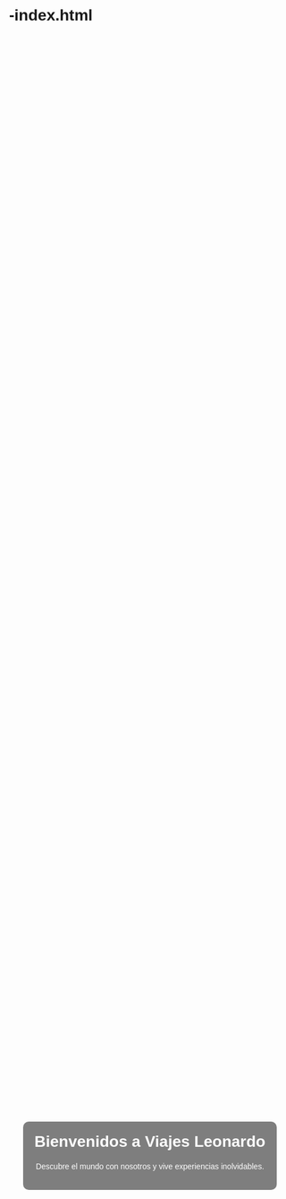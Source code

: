 # -index.html
<!DOCTYPE html>
<html lang="es">
<head>
    <meta charset="UTF-8">
    <meta name="viewport" content="width=device-width, initial-scale=1.0">
    <title>Página con Imágenes de Fondo y Texto</title>
    <style>
        body, html {
            height: 100%;
            margin: 0;
            font-family: Arial, sans-serif;
        }
        .section {
            position: relative;
            width: 100%;
            height: 100vh;
            background-position: center;
            background-repeat: no-repeat;
            background-size: cover;
            display: flex;
            justify-content: center;
            align-items: center;
            color: white;
            text-align: center;
            padding: 20px;
            box-sizing: border-box;
        }
        .content {
            background-color: rgba(0, 0, 0, 0.5); /* Fondo semitransparente para mayor legibilidad */
            padding: 20px;
            border-radius: 10px;
        }
        h1 {
            margin: 0 0 20px;
        }
        h2 {
            margin: 0 0 10px;
        }
        a {
            color: white;
            text-decoration: underline;
        }
    </style>
</head>
<body>
    <div class="section" style="background-image: url('https://i.ibb.co/XSpLDCV/Imagen-de-Whats-App-2024-06-11-a-las-16-29-09-9cfa6e12.jpg');">
        <div class="content">
            <h1>Bienvenidos a Viajes Leonardo</h1>
            <p>Descubre el mundo con nosotros y vive experiencias inolvidables.</p>
        </div>
    </div>
    
    <div class="section" style="background-image: url('https://i.ibb.co/P9RfmSz/Imagen-de-Whats-App-2024-06-11-a-las-16-29-09-01232991.jpg');">
        <div class="content">
            <h2>Paquetes de Cancún</h2>
            <a href="https://ibb.co/D8NSVqg" target="_blank">Ver más</a>
        </div>
    </div>
    
    <div class="section" style="background-image: url('https://i.ibb.co/P9RfmSz/Imagen-de-Whats-App-2024-06-11-a-las-16-29-09-01232991.jpg');">
        <div class="content">
            <h2>Paquetes en Los Cabos</h2>
            <a href="https://ibb.co/D8NSVqg" target="_blank">Ver más</a>
        </div>
    </div>
    
    <div class="section" style="background-image: url('https://i.ibb.co/P9RfmSz/Imagen-de-Whats-App-2024-06-11-a-las-16-29-09-01232991.jpg');">
        <div class="content">
            <h2>Paquetes de Nayarit</h2>
            <a href="https://ibb.co/D8NSVqg" target="_blank">Ver más</a>
        </div>
    </div>
    
    <!-- Espacio para agregar más secciones con imágenes -->
    <div class="section" style="background-image: url('https://i.ibb.co/P9RfmSz/Imagen-de-Whats-App-2024-06-11-a-las-16-29-09-01232991.jpg');">
        <div class="content">
            <h2>Nuevo Paquete</h2>
            <a href="https://ibb.co/D8NSVqg" target="_blank">Ver más</a>
        </div>
    </div>
</body>
</html>
